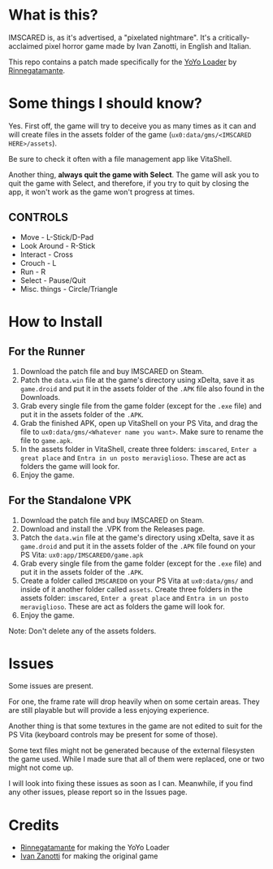 # What is this?
IMSCARED is, as it's advertised, a "pixelated nightmare". It's a critically-acclaimed pixel horror game made by Ivan Zanotti, in English and Italian.

This repo contains a patch made specifically for the [YoYo Loader](https://github.com/Rinnegatamante/yoyoloader_vita) by [Rinnegatamante](https://github.com/Rinnegatamante).

# Some things I should know?
Yes. First off, the game will try to deceive you as many times as it can and will create files in the assets folder of the game (`ux0:data/gms/<IMSCARED HERE>/assets`).

Be sure to check it often with a file management app like VitaShell. 

Another thing, **always quit the game with Select**. The game will ask you to quit the game with Select, and therefore, if you try to quit by closing the app, it won't work as the game won't progress at times.

## CONTROLS
- Move - L-Stick/D-Pad
- Look Around - R-Stick
- Interact - Cross
- Crouch - L
- Run - R
- Select - Pause/Quit
- Misc. things - Circle/Triangle

# How to Install
## For the Runner
1. Download the patch file and buy IMSCARED on Steam.
2. Patch the `data.win` file at the game's directory using xDelta, save it as `game.droid` and put it in the assets folder of the `.APK` file also found in the Downloads.
3. Grab every single file from the game folder (except for the `.exe` file) and put it in the assets folder of the `.APK`.
4. Grab the finished APK, open up VitaShell on your PS Vita, and drag the file to `ux0:data/gms/<Whatever name you want>`. Make sure to rename the file to `game.apk`.
5. In the assets folder in VitaShell, create three folders: `imscared`, `Enter a great place` and `Entra in un posto meraviglioso`. These are act as folders the game will look for.
6. Enjoy the game.

## For the Standalone VPK

1. Download the patch file and buy IMSCARED on Steam.
2. Download and install the .VPK from the Releases page.
3. Patch the `data.win` file at the game's directory using xDelta, save it as `game.droid` and put it in the assets folder of the `.APK` file found on your PS Vita: ``ux0:app/IMSCARED0/game.apk``
4. Grab every single file from the game folder (except for the `.exe` file) and put it in the assets folder of the `.APK`.
6. Create a folder called ``IMSCARED0`` on your PS Vita at ``ux0:data/gms/`` and inside of it another folder called ``assets``. Create three folders in the assets folder: `imscared`, `Enter a great place` and `Entra in un posto meraviglioso`. These are act as folders the game will look for.
7. Enjoy the game.

Note: Don't delete any of the assets folders.

# Issues
Some issues are present.

For one, the frame rate will drop heavily when on some certain areas. They are still playable but will provide a less enjoying experience.

Another thing is that some textures in the game are not edited to suit for the PS Vita (keyboard controls may be present for some of those).

Some text files might not be generated because of the external filesysten the game used. While I made sure that all of them were replaced, one or two might not come up.

I will look into fixing these issues as soon as I can. Meanwhile, if you find any other issues, please report so in the Issues page.

# Credits
- [Rinnegatamante](https://github.com/Rinnegatamante) for making the YoYo Loader
- [Ivan Zanotti](https://twitter.com/mymadnessworks?lang=en) for making the original game
